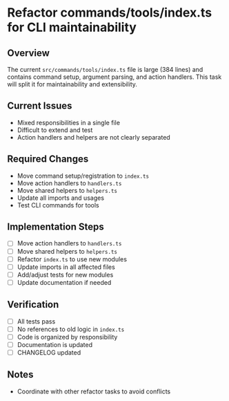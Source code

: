 # Refactor commands/tools/index.ts for CLI maintainability

## Overview
The current `src/commands/tools/index.ts` file is large (384 lines) and contains command setup, argument parsing, and action handlers. This task will split it for maintainability and extensibility.

## Current Issues
- Mixed responsibilities in a single file
- Difficult to extend and test
- Action handlers and helpers are not clearly separated

## Required Changes
- Move command setup/registration to `index.ts`
- Move action handlers to `handlers.ts`
- Move shared helpers to `helpers.ts`
- Update all imports and usages
- Test CLI commands for tools

## Implementation Steps
- [ ] Move action handlers to `handlers.ts`
- [ ] Move shared helpers to `helpers.ts`
- [ ] Refactor `index.ts` to use new modules
- [ ] Update imports in all affected files
- [ ] Add/adjust tests for new modules
- [ ] Update documentation if needed

## Verification
- [ ] All tests pass
- [ ] No references to old logic in `index.ts`
- [ ] Code is organized by responsibility
- [ ] Documentation is updated
- [ ] CHANGELOG updated

## Notes
- Coordinate with other refactor tasks to avoid conflicts 
